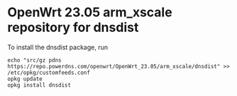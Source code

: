 OpenWrt 23.05 arm_xscale repository for dnsdist
========

To install the dnsdist package, run

```
echo "src/gz pdns https://repo.powerdns.com/openwrt/OpenWrt_23.05/arm_xscale/dnsdist" >> /etc/opkg/customfeeds.conf
opkg update
opkg install dnsdist
```
